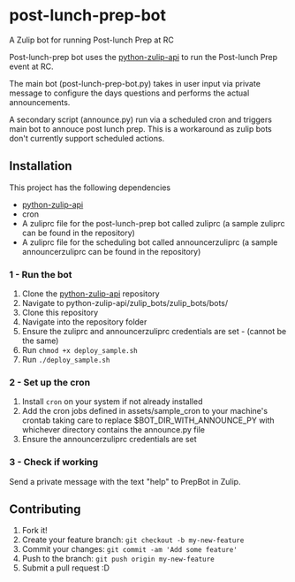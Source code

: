 # post-lunch-prep-bot
A Zulip bot for running Post-lunch Prep at RC

Post-lunch-prep bot uses the [python-zulip-api](https://github.com/zulip/python-zulip-api) to run the Post-lunch Prep event at RC.

The main bot (post-lunch-prep-bot.py) takes in user input via private message to configure the days questions and performs the actual announcements.

A secondary script (announce.py) run via a scheduled cron and triggers main bot to annouce post lunch prep. This is a workaround as zulip bots don't currently support scheduled actions.

## Installation

This project has the following dependencies
- [python-zulip-api](https://github.com/zulip/python-zulip-api)
- cron
- A zuliprc file for the post-lunch-prep bot called zuliprc (a sample zuliprc can be found in the repository)
- A zuliprc file for the scheduling bot called announcerzuliprc (a sample announcerzuliprc can be found in the repository)

### 1 - Run the bot 

1) Clone the [python-zulip-api](https://github.com/zulip/python-zulip-api) repository
2) Navigate to python-zulip-api/zulip_bots/zulip_bots/bots/
3) Clone this repository
4) Navigate into the repository folder
5) Ensure the zuliprc and announcerzuliprc credentials are set - (cannot be the same)
7) Run `chmod +x deploy_sample.sh`
8) Run `./deploy_sample.sh`

 ### 2 - Set up the cron

1) Install `cron` on your system if not already installed
2) Add the cron jobs defined in assets/sample_cron to your machine's crontab taking care to replace $BOT_DIR_WITH_ANNOUNCE_PY with whichever directory contains the announce.py file
3) Ensure the announcerzuliprc credentials are set

### 3 - Check if working

Send a private message with the text "help" to PrepBot in Zulip.

## Contributing

1. Fork it!
2. Create your feature branch: `git checkout -b my-new-feature`
3. Commit your changes: `git commit -am 'Add some feature'`
4. Push to the branch: `git push origin my-new-feature`
5. Submit a pull request :D

